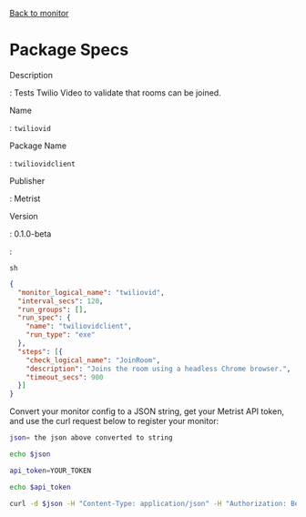 [Back to monitor](twiliovid.md)

# Package Specs

Description

: Tests Twilio Video to validate that rooms can be joined.

Name

: `twiliovid`

Package Name

: `twiliovidclient`

Publisher

: Metrist

Version

: 0.1.0-beta

: &nbsp;


<!--@include: /parts/_3.md-->


```sh```

<!--@include: /parts/tips_env-vars.md -->


<!--@include: /parts/_4.md-->


```json
{
  "monitor_logical_name": "twiliovid",
  "interval_secs": 120,
  "run_groups": [],
  "run_spec": {
    "name": "twiliovidclient",
    "run_type": "exe"
  },
  "steps": [{
    "check_logical_name": "JoinRoom",
    "description": "Joins the room using a headless Chrome browser.",
    "timeout_secs": 900
  }]
}
```




Convert your monitor config to a JSON string, get your Metrist API token, and use the curl request below to register your monitor:

```sh
json= the json above converted to string

echo $json

api_token=YOUR_TOKEN

echo $api_token

curl -d $json -H "Content-Type: application/json" -H "Authorization: Bearer $api_token" 'https://app.metrist.io/api/v0/monitor-config'

```

<!--@include: /parts/tips_api.md-->


<!--@include: /parts/_5.md-->


<!--@include: /parts/result.md-->